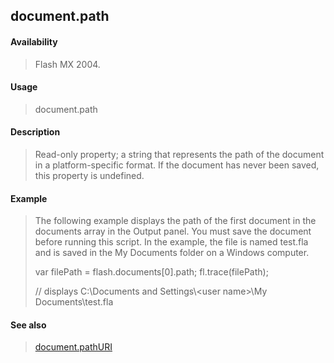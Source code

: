 ## document.path

#### Availability

> Flash MX 2004.

#### Usage

> document.path

#### Description

> Read-only property; a string that represents the path of the document in a platform-specific format. If the document has never been saved, this property is undefined.

#### Example

> The following example displays the path of the first document in the documents array in the Output panel. You must save the document before running this script. In the example, the file is named test.fla and is saved in the My Documents folder on a Windows computer.
>
> var filePath = flash.documents\[0\].path; fl.trace(filePath);
>
> // displays C:\\Documents and Settings\\\<user name\>\\My Documents\\test.fla

#### See also

> [document.pathURI](#document.pathURI)

<span id="document.pathURI" class="anchor"></span>
